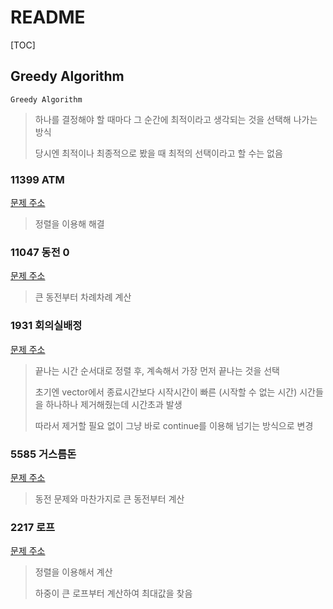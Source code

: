 # README

[TOC]

## Greedy Algorithm



`Greedy Algorithm` 

> 하나를 결정해야 할 때마다 그 순간에 최적이라고 생각되는 것을 선택해 나가는 방식
>
> 당시엔 최적이나 최종적으로 봤을 때 최적의 선택이라고 할 수는 없음







### 11399 ATM

[문제 주소](https://www.acmicpc.net/problem/11399)

> 정렬을 이용해 해결



### 11047 동전 0

[문제 주소](https://www.acmicpc.net/problem/11047)

> 큰 동전부터 차례차례 계산



### 1931 회의실배정

[문제 주소](https://www.acmicpc.net/problem/1931)

> 끝나는 시간 순서대로 정렬 후, 계속해서 가장 먼저 끝나는 것을 선택
>
> 초기엔 vector에서 종료시간보다 시작시간이 빠른 (시작할 수 없는 시간) 시간들을 하나하나 제거해줬는데 시간초과 발생
>
> 따라서 제거할 필요 없이 그냥 바로 continue를 이용해 넘기는 방식으로 변경



### 5585 거스름돈

[문제 주소](https://www.acmicpc.net/problem/5585)

> 동전 문제와 마찬가지로 큰 동전부터 계산



### 2217 로프

[문제 주소](https://www.acmicpc.net/problem/2217)

>정렬을 이용해서 계산
>
>하중이 큰 로프부터 계산하여 최대값을 찾음